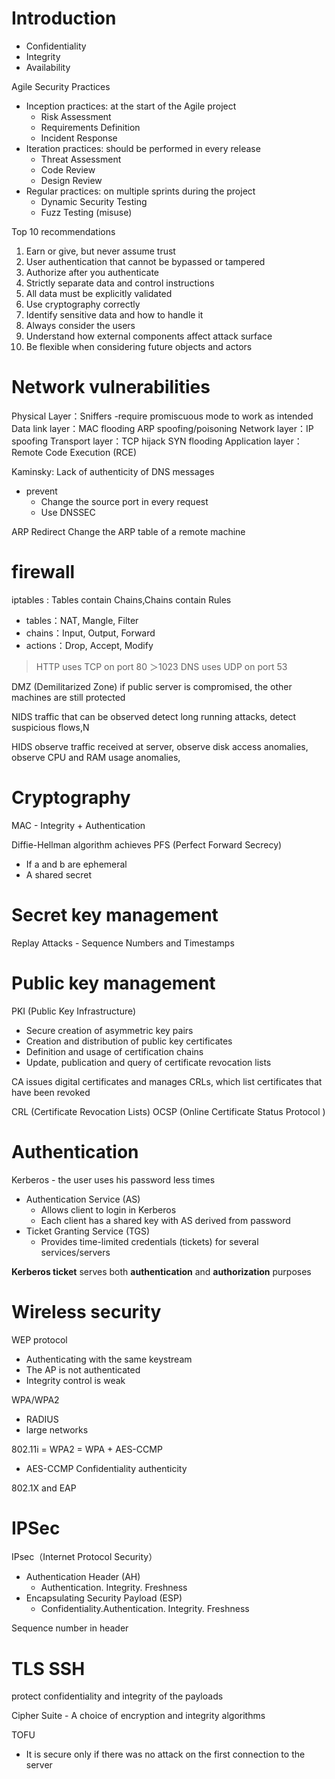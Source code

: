 

# Introduction

* Confidentiality 
* Integrity 
* Availability


Agile Security Practices
* Inception practices: at the start of the Agile project
	* Risk Assessment
	* Requirements Definition
	* Incident Response 
* Iteration practices: should be performed in every release
	* Threat Assessment
	* Code Review
	* Design Review
* Regular practices: on multiple sprints during the project
	* Dynamic Security Testing
	* Fuzz Testing (misuse)


Top 10 recommendations 
1. Earn or give, but never assume trust 
2. User authentication that cannot be bypassed or tampered 
3. Authorize after you authenticate 
4. Strictly separate data and control instructions 
5. All data must be explicitly validated 
6. Use cryptography correctly 
7. Identify sensitive data and how to handle it 
8. Always consider the users 
9. Understand how external components affect attack surface 
10. Be flexible when considering future objects and actors






# Network vulnerabilities

Physical Layer：Sniffers -require promiscuous mode to work as intended
Data link layer：MAC flooding  ARP spoofing/poisoning
Network layer：IP spoofing
Transport layer：TCP hijack  SYN flooding
Application layer： Remote Code Execution (RCE)


Kaminsky: Lack of authenticity of DNS messages
* prevent
	* Change the source port in every request
	* Use DNSSEC

ARP Redirect Change the ARP table of a remote machine

# firewall

iptables : Tables contain Chains,Chains contain Rules
* tables：NAT, Mangle, Filter
* chains：Input, Output, Forward
* actions：Drop, Accept, Modify



> HTTP uses TCP on port 80
> ＞1023
> DNS uses UDP on port 53






DMZ (Demilitarized Zone) 
if public server is compromised, the other machines are still protected

NIDS
traffic that can be observed
detect long running attacks, detect suspicious flows,N

HIDS
observe traffic received at server, observe disk access anomalies, observe CPU and RAM usage anomalies,







# Cryptography


MAC - Integrity + Authentication



Diffie-Hellman algorithm achieves PFS (Perfect Forward Secrecy)
* If a and b are ephemeral
* A shared secret







# Secret key management

Replay Attacks - Sequence Numbers and Timestamps




# Public key management

PKI (Public Key Infrastructure)
* Secure creation of asymmetric key pairs
* Creation and distribution of public key certificates
* Definition and usage of certification chains
* Update, publication and query of certificate revocation lists

CA issues digital certificates and manages CRLs, which list certificates that have been revoked

CRL (Certificate Revocation Lists)
OCSP (Online Certificate Status Protocol )






# Authentication
Kerberos - the user uses his password less times
* Authentication Service (AS) 
	* Allows client to login in Kerberos
	* Each client has a shared key with AS derived from password
* Ticket Granting Service (TGS)
	* Provides time-limited credentials (tickets) for several services/servers

**Kerberos ticket** serves both **authentication** and **authorization** purposes


# Wireless security
WEP protocol
* Authenticating with the same keystream
* The AP is not authenticated
* Integrity control is weak


WPA/WPA2
* RADIUS
* large networks


802.11i = WPA2 = WPA + AES-CCMP
* AES-CCMP Confidentiality authenticity


802.1X and EAP



# IPSec


IPsec（Internet Protocol Security）
* Authentication Header (AH)
	* Authentication. Integrity. Freshness
* Encapsulating Security Payload (ESP)
	* Confidentiality.Authentication. Integrity. Freshness

Sequence number in header

# TLS SSH

protect confidentiality and integrity of the payloads




Cipher Suite - A choice of encryption and integrity algorithms



TOFU
* It is secure only if there was no attack on the first connection to the server


